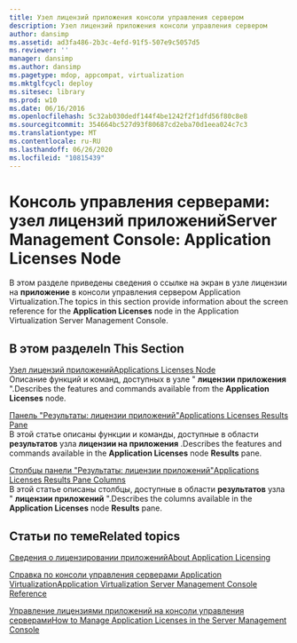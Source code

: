 ```yaml
---
title: Узел лицензий приложения консоли управления сервером
description: Узел лицензий приложения консоли управления сервером
author: dansimp
ms.assetid: ad3fa486-2b3c-4efd-91f5-507e9c5057d5
ms.reviewer: ''
manager: dansimp
ms.author: dansimp
ms.pagetype: mdop, appcompat, virtualization
ms.mktglfcycl: deploy
ms.sitesec: library
ms.prod: w10
ms.date: 06/16/2016
ms.openlocfilehash: 5c32ab030dedf144f4be1242f2f1dfd56f80c8e8
ms.sourcegitcommit: 354664bc527d93f80687cd2eba70d1eea024c7c3
ms.translationtype: MT
ms.contentlocale: ru-RU
ms.lasthandoff: 06/26/2020
ms.locfileid: "10815439"
---
```

# <span data-ttu-id="8b35a-103">Консоль управления серверами: узел лицензий приложений</span><span class="sxs-lookup"><span data-stu-id="8b35a-103">Server Management Console: Application Licenses Node</span></span>


<span data-ttu-id="8b35a-104">В этом разделе приведены сведения о ссылке на экран в узле лицензии на **приложение** в консоли управления сервером Application Virtualization.</span><span class="sxs-lookup"><span data-stu-id="8b35a-104">The topics in this section provide information about the screen reference for the **Application Licenses** node in the Application Virtualization Server Management Console.</span></span>

## <span data-ttu-id="8b35a-105">В этом разделе</span><span class="sxs-lookup"><span data-stu-id="8b35a-105">In This Section</span></span>


<a href="" id="applications-licenses-node"></a>[<span data-ttu-id="8b35a-106">Узел лицензий приложений</span><span class="sxs-lookup"><span data-stu-id="8b35a-106">Applications Licenses Node</span></span>](applications-licenses-node.md)  
<span data-ttu-id="8b35a-107">Описание функций и команд, доступных в узле " **лицензии приложения** ".</span><span class="sxs-lookup"><span data-stu-id="8b35a-107">Describes the features and commands available from the **Application Licenses** node.</span></span>

<a href="" id="applications-licenses-results-pane"></a>[<span data-ttu-id="8b35a-108">Панель "Результаты: лицензии приложений"</span><span class="sxs-lookup"><span data-stu-id="8b35a-108">Applications Licenses Results Pane</span></span>](applications-licenses-results-pane.md)  
<span data-ttu-id="8b35a-109">В этой статье описаны функции и команды, доступные в области **результатов** узла **лицензии на приложения** .</span><span class="sxs-lookup"><span data-stu-id="8b35a-109">Describes the features and commands available in the **Application Licenses** node **Results** pane.</span></span>

<a href="" id="applications-licenses-results-pane-columns"></a>[<span data-ttu-id="8b35a-110">Столбцы панели "Результаты: лицензии приложений"</span><span class="sxs-lookup"><span data-stu-id="8b35a-110">Applications Licenses Results Pane Columns</span></span>](applications-licenses-results-pane-columns.md)  
<span data-ttu-id="8b35a-111">В этой статье описаны столбцы, доступные в области **результатов** узла " **лицензии приложений** ".</span><span class="sxs-lookup"><span data-stu-id="8b35a-111">Describes the columns available in the **Application Licenses** node **Results** pane.</span></span>

## <span data-ttu-id="8b35a-112">Статьи по теме</span><span class="sxs-lookup"><span data-stu-id="8b35a-112">Related topics</span></span>


[<span data-ttu-id="8b35a-113">Сведения о лицензировании приложений</span><span class="sxs-lookup"><span data-stu-id="8b35a-113">About Application Licensing</span></span>](about-application-licensing.md)

[<span data-ttu-id="8b35a-114">Справка по консоли управления серверами Application Virtualization</span><span class="sxs-lookup"><span data-stu-id="8b35a-114">Application Virtualization Server Management Console Reference</span></span>](application-virtualization-server-management-console-reference.md)

[<span data-ttu-id="8b35a-115">Управление лицензиями приложений на консоли управления серверами</span><span class="sxs-lookup"><span data-stu-id="8b35a-115">How to Manage Application Licenses in the Server Management Console</span></span>](how-to-manage-application-licenses-in-the-server-management-console.md)

 

 





